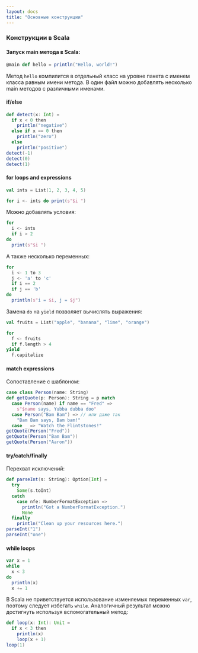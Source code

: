 ```yaml
---
layout: docs
title: "Основные конструкции"
---
```


### Конструкции в Scala

#### Запуск main метода в Scala:

```scala
@main def hello = println("Hello, world!")
```

Метод `hello` компилится в отдельный класс на уровне пакета с именем класса равным имени метода.
В один файл можно добавлять несколько main методов с различными именами.

#### if/else

```scala mdoc
def detect(x: Int) = 
  if x < 0 then
    println("negative")
  else if x == 0 then
    println("zero")
  else
    println("positive")
detect(-1)    
detect(0) 
detect(1) 
```

#### for loops and expressions

```scala mdoc:silent
val ints = List(1, 2, 3, 4, 5)
```
```scala mdoc
for i <- ints do print(s"$i ")
```

Можно добавлять условия:

```scala mdoc
for
  i <- ints
  if i > 2
do
  print(s"$i ")
```

А также несколько переменных:
```scala mdoc
for
  i <- 1 to 3
  j <- 'a' to 'c'
  if i == 2
  if j == 'b'
do
  println(s"i = $i, j = $j")
```

Замена `do` на `yield` позволяет вычислять выражения:

```scala mdoc:silent
val fruits = List("apple", "banana", "lime", "orange")
```
```scala mdoc
for
  f <- fruits
  if f.length > 4
yield
  f.capitalize
```

#### match expressions

Сопоставление с шаблоном:

```scala mdoc
case class Person(name: String)
def getQuote(p: Person): String = p match
  case Person(name) if name == "Fred" =>
    s"$name says, Yubba dubba doo"
  case Person("Bam Bam") => // или даже так
    "Bam Bam says, Bam bam!"
  case _ => "Watch the Flintstones!"
getQuote(Person("Fred"))
getQuote(Person("Bam Bam"))
getQuote(Person("Aaron")) 
```

#### try/catch/finally

Перехват исключений:

```scala mdoc
def parseInt(s: String): Option[Int] = 
  try
    Some(s.toInt)
  catch
    case nfe: NumberFormatException => 
      println("Got a NumberFormatException.")
      None
  finally
    println("Clean up your resources here.")
parseInt("1")
parseInt("one")
```

#### while loops

```scala mdoc
var x = 1
while
  x < 3
do
  println(x)
  x += 1
```

В Scala не приветствуется использование изменяемых переменных `var`, поэтому следует избегать `while`.
Аналогичный результат можно достигнуть используя вспомогательный метод:

```scala mdoc
def loop(x: Int): Unit =
  if x < 3 then
    println(x)
    loop(x + 1)  
loop(1)
```
